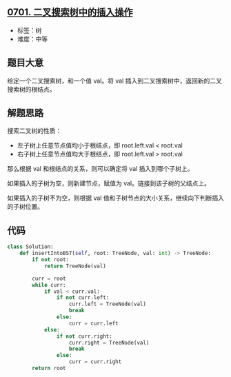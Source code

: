 ## [0701. 二叉搜索树中的插入操作](https://leetcode-cn.com/problems/insert-into-a-binary-search-tree/)

- 标签：树
- 难度：中等

## 题目大意

给定一个二叉搜索树，和一个值 val。将 val 插入到二叉搜索树中，返回新的二叉搜索树的根结点。

## 解题思路

搜索二叉树的性质：

- 左子树上任意节点值均小于根结点，即 root.left.val < root.val
- 右子树上任意节点值均大于根结点，即 root.left.val > root.val

那么根据 val 和根结点的关系，则可以确定将 val 插入到哪个子树上。

如果插入的子树为空，则新建节点，赋值为 val。链接到该子树的父结点上。

如果插入的子树不为空，则根据 val 值和子树节点的大小关系，继续向下判断插入的子树位置。

## 代码

```Python
class Solution:
    def insertIntoBST(self, root: TreeNode, val: int) -> TreeNode:
        if not root:
            return TreeNode(val)

        curr = root
        while curr:
            if val < curr.val:
                if not curr.left:
                    curr.left = TreeNode(val)
                    break
                else:
                    curr = curr.left
            else:
                if not curr.right:
                    curr.right = TreeNode(val)
                    break
                else:
                    curr = curr.right
        return root
```

